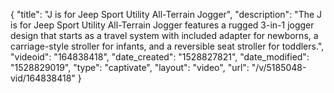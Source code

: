 {
    "title": "J is for Jeep Sport Utility All-Terrain Jogger",
    "description": "The J is for Jeep Sport Utility All-Terrain Jogger features a rugged 3-in-1 jogger design that starts as a travel system with included adapter for newborns, a carriage-style stroller for infants, and a reversible seat stroller for toddlers.",
    "videoid": "164838418",
    "date_created": "1528827821",
    "date_modified": "1528829019",
    "type": "captivate",
    "layout": "video",
    "url": "\/v\/5185048-vid\/164838418"
}
